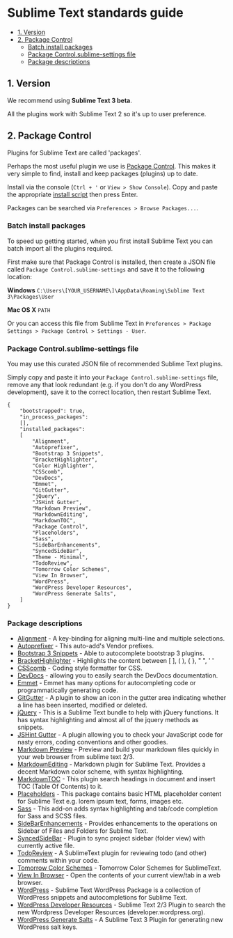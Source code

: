 # Sublime Text standards guide

<!-- MarkdownTOC -->

- [1. Version](#1-version)
- [2. Package Control](#2-package-control)
	- [Batch install packages](#batch-install-packages)
	- [Package Control.sublime-settings file](#package-controlsublime-settings-file)
	- [Package descriptions](#package-descriptions)

<!-- /MarkdownTOC -->




## 1. Version

We recommend using **Sublime Text 3 beta**.

All the plugins work with Sublime Text 2 so it's up to user preference.




## 2. Package Control

Plugins for Sublime Text are called 'packages'.

Perhaps the most useful plugin we use is [Package Control](https://packagecontrol.io/). This makes it very simple to find, install and keep packages (plugins) up to date.

Install via the console (`Ctrl + '` or `View > Show Console`). Copy and paste the appropriate [install script](https://packagecontrol.io/installation) then press Enter.

Packages can be searched via `Preferences > Browse Packages...`.


### Batch install packages

To speed up getting started, when you first install Sublime Text you can batch import all the plugins required.

First make sure that Package Control is installed, then create a JSON file called `Package Control.sublime-settings` and save it to the following location:

**Windows**
`C:\Users\[YOUR_USERNAME\]\AppData\Roaming\Sublime Text 3\Packages\User`


**Mac OS X**
`PATH`

Or you can access this file from Sublime Text in `Preferences > Package Settings > Package Control > Settings - User`.


### Package Control.sublime-settings file

You may use this curated JSON file of recommended Sublime Text plugins.

Simply copy and paste it into your `Package Control.sublime-settings` file, remove any that look redundant (e.g. if you don't do any WordPress development), save it to the correct location, then restart Sublime Text.

	{
		"bootstrapped": true,
		"in_process_packages":
		[],
		"installed_packages":
		[
			"Alignment",
			"Autoprefixer",
			"Bootstrap 3 Snippets",
			"BracketHighlighter",
			"Color Highlighter",
			"CSScomb",
			"DevDocs",
			"Emmet",
			"GitGutter",
			"jQuery",
			"JSHint Gutter",
			"Markdown Preview",
			"MarkdownEditing",
			"MarkdownTOC",
			"Package Control",
			"Placeholders",
			"Sass",
			"SideBarEnhancements",
			"SyncedSideBar",
			"Theme - Minimal",
			"TodoReview",
			"Tomorrow Color Schemes",
			"View In Browser",
			"WordPress",
			"WordPress Developer Resources",
			"WordPress Generate Salts",
		]
	}


### Package descriptions

* [Alignment](https://packagecontrol.io/packages/Alignment) - A key-binding for aligning multi-line and multiple selections.
* [Autoprefixer](https://packagecontrol.io/packages/Autoprefixer) - This auto-add's Vendor prefixes.
* [Bootstrap 3 Snippets](https://packagecontrol.io/packages/Bootstrap%203%20Snippets) - Able to autocomplete bootstrap 3 plugins.
* [BracketHighlighter](https://packagecontrol.io/packages/BracketHighlighter) - Highlights the content between [ ], ( ), { }, " ", ' '
* [CSScomb](https://packagecontrol.io/packages/CSScomb) - Coding style formatter for CSS.
* [DevDocs](https://packagecontrol.io/packages/DevDocs) - allowing you to easily search the DevDocs documentation.
* [Emmet](https://packagecontrol.io/packages/Emmet) - Emmet has many options for autocompleting code or programmatically generating code.
* [GitGutter](https://packagecontrol.io/packages/GitGutter) - A plugin to show an icon in the gutter area indicating whether a line has been inserted, modified or deleted.
* [jQuery](https://packagecontrol.io/packages/jQuery) - This is a Sublime Text bundle to help with jQuery functions. It has syntax highlighting and almost all of the jquery methods as snippets.
* [JSHint Gutter](https://packagecontrol.io/packages/JSHint%20Gutter) - A plugin allowing you to check your JavaScript code for nasty errors, coding conventions and other goodies.
* [Markdown Preview](https://packagecontrol.io/packages/Markdown%20Preview) - Preview and build your markdown files quickly in your web browser from sublime text 2/3.
* [MarkdownEditing](https://packagecontrol.io/packages/MarkdownEditing) - Markdown plugin for Sublime Text. Provides a decent Markdown color scheme, with syntax highlighting.
* [MarkdownTOC](https://packagecontrol.io/packages/MarkdownTOC) - This plugin search headings in document and insert TOC (Table Of Contents) to it.
* [Placeholders](https://packagecontrol.io/packages/Placeholders) - This package contains basic HTML placeholder content for Sublime Text e.g. lorem ipsum text, forms, images etc.
* [Sass](https://packagecontrol.io/packages/Sass) - This add-on adds syntax highlighting and tab/code completion for Sass and SCSS files.
* [SideBarEnhancements](https://packagecontrol.io/packages/SideBarEnhancements) - Provides enhancements to the operations on Sidebar of Files and Folders for Sublime Text.
* [SyncedSideBar](https://packagecontrol.io/packages/SyncedSideBar) - Plugin to sync project sidebar (folder view) with currently active file.
* [TodoReview](https://packagecontrol.io/packages/TodoReview) - A SublimeText plugin for reviewing todo (and other) comments within your code.
* [Tomorrow Color Schemes](https://packagecontrol.io/packages/Tomorrow%20Color%20Schemes) - Tomorrow Color Schemes for SublimeText.
* [View In Browser](https://packagecontrol.io/packages/View%20In%20Browser) - Open the contents of your current view/tab in a web browser.
* [WordPress](https://packagecontrol.io/packages/WordPress) - Sublime Text WordPress Package is a collection of WordPress snippets and autocompletions for Sublime Text.
* [WordPress Developer Resources](https://packagecontrol.io/packages/WordPress%20Developer%20Resources) - Sublime Text 2/3 Plugin to search the new Wordpress Developer Resources (developer.wordpress.org).
* [WordPress Generate Salts](https://packagecontrol.io/packages/WordPress%20Generate%20Salts) - A Sublime Text 3 Plugin for generating new WordPress salt keys.
